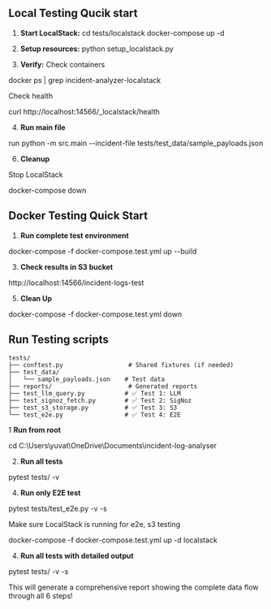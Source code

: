 ## Local Testing Qucik start

1. **Start LocalStack:**
cd tests/localstack
docker-compose up -d

2. **Setup resources:**
python setup_localstack.py

3. **Verify:**
Check containers

docker ps | grep incident-analyzer-localstack

Check health

curl http://localhost:14566/_localstack/health

4. **Run main file**
   
run python -m src.main --incident-file tests/test_data/sample_payloads.json

6. **Cleanup**

Stop LocalStack

docker-compose down


## Docker Testing Quick Start

1. **Run complete test environment**
   
docker-compose -f docker-compose.test.yml up --build

3. **Check results in S3 bucket**
   
http://localhost:14566/incident-logs-test

5. **Clean Up**
   
docker-compose -f docker-compose.test.yml down


## Run Testing scripts

```
tests/
├── conftest.py                  # Shared fixtures (if needed)
├── test_data/
│   └── sample_payloads.json    # Test data
├── reports/                     # Generated reports
├── test_llm_query.py           # ✅ Test 1: LLM
├── test_signoz_fetch.py        # ✅ Test 2: SigNoz
├── test_s3_storage.py          # ✅ Test 3: S3
└── test_e2e.py                 # ✅ Test 4: E2E
```

1 **Run from root**

cd C:\Users\yuvat\OneDrive\Documents\incident-log-analyser

2. **Run all tests**
   
pytest tests/ -v

4. **Run only E2E test**
   
pytest tests/test_e2e.py -v -s

Make sure LocalStack is running for e2e, s3 testing

docker-compose -f docker-compose.test.yml up -d localstack

4. **Run all tests with detailed output**
   
pytest tests/ -v -s

This will generate a comprehensive report showing the complete data flow through all 6 steps!
